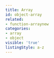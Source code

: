 ```yaml
---
title: Array
id: object-array
related:
- function-arraynew
categories:
- array
- object
visible: 'true'
listingStyle: a-z
---
```



